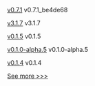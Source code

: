 
[v0.7.1](https://github.com/hyperledger/firefly-ui/releases/tag/v0.7.1) v0.7.1_be4de68

[v3.1.7](https://github.com/hyperledger/firefly-ethconnect/releases/tag/v3.1.7) v3.1.7

[v0.1.5](https://github.com/hyperledger/firefly-sandbox/releases/tag/v0.1.5) v0.1.5

[v0.1.0-alpha.5](https://github.com/hyperledger/firefly-sdk-nodejs/releases/tag/v0.1.0-alpha.5) v0.1.0-alpha.5

[v0.1.4](https://github.com/hyperledger/firefly-sandbox/releases/tag/v0.1.4) v0.1.4


[See more >>>](https://start-here.hyperledger.org/releases)
